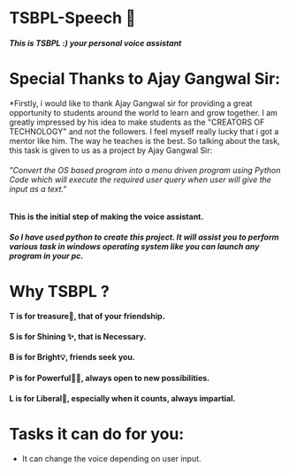 # TSBPL-Speech 🐬

##### This is TSBPL :) your personal voice assistant

# Special Thanks to Ajay Gangwal Sir:

*Firstly, i would like to thank Ajay Gangwal sir for providing a great opportunity to students around the world to learn and grow together. I am greatly impressed by his idea to make students as the "CREATORS OF TECHNOLOGY" and not the followers. I feel myself really lucky that i got a mentor like him. The way he teaches is the best.
So talking about the task, this task is given to us as a project by Ajay Gangwal Sir:

###### "Convert the OS based program into a menu driven program using Python Code which will execute the required user query when user will give the input as a text."

#### This is the initial step of making the voice assistant.

##### So I have used python to create this project. It will assist you to perform various task in windows operating system like you can launch any program in your pc.

# Why TSBPL ?


#### T is for treasure💎, that of your friendship.

#### S is for Shining ✨, that is Necessary. 

#### B is for Bright💡, friends seek you.

#### P is for Powerful🙆‍♀️, always open to new possibilities.

#### L is for Liberal📃, especially when it counts, always impartial.


# Tasks it can do for you:

- It can change the voice depending on user input.






